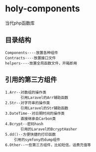 # holy-components


当代php函数库

## 目录结构
    Components----放置各种组件
    Contracts----放置接口文件
    helpers----放置全局函数文件，开箱即用
## 引用的第三方组件
    1.Arr--对数组的操作类
           引用Laravel的Arr辅助函数
    2.Str--对字符串的操作类
           引用Laravel的Str辅助函数
    3.DateTime--对日期时间的操作类
           直接继承自Carbon类
    4.Bcrypt--密码hash
           引用的Laravel的BcryptHasher
    5.dd()--方便快捷的打印函数
        引用的symfony的dump组件
    6.Other--一些第三方组件，比如短信，话费充值等
